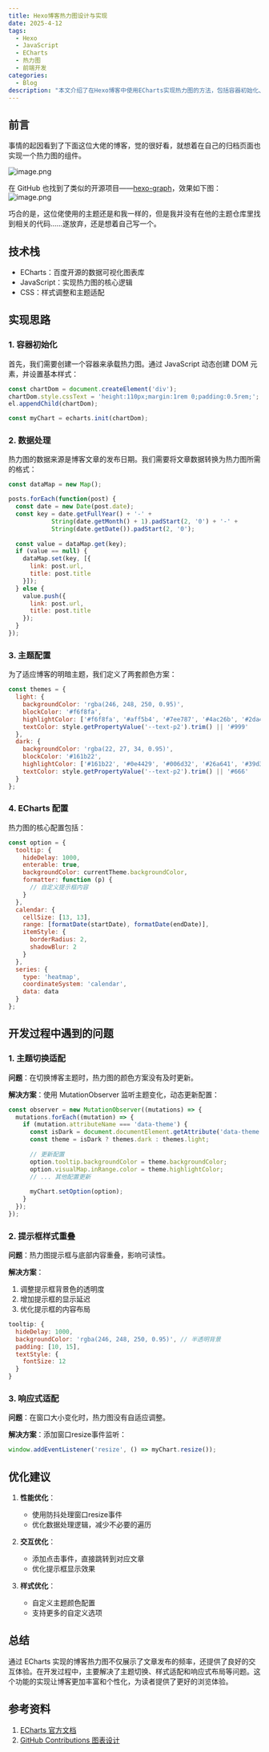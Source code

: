 ```yaml
---
title: Hexo博客热力图设计与实现
date: 2025-4-12
tags:
  - Hexo
  - JavaScript
  - ECharts
  - 热力图
  - 前端开发
categories:
  - Blog
description: "本文介绍了在Hexo博客中使用ECharts实现热力图的方法，包括容器初始化、数据处理、主题配置和ECharts配置。解决了主题切换适配、提示框样式重叠和响应式适配问题，并提供了性能、交互和样式优化建议，增强了博客的丰富性和个性化。"
---
```


## 前言

事情的起因看到了下面这位大佬的博客，觉的很好看，就想着在自己的归档页面也实现一个热力图的组件。

![image.png](https://blog-image-0407-1313931661.cos.ap-nanjing.myqcloud.com/20250412230613464.png?imageSlim)

在 GitHub 也找到了类似的开源项目——[hexo-graph](https://github.com/codepzj/hexo-graph)，效果如下图：
![image.png](https://blog-image-0407-1313931661.cos.ap-nanjing.myqcloud.com/20250412230932965.png?imageSlim)

巧合的是，这位佬使用的主题还是和我一样的，但是我并没有在他的主题仓库里找到相关的代码……遂放弃，还是想着自己写一个。

## 技术栈

- ECharts：百度开源的数据可视化图表库
- JavaScript：实现热力图的核心逻辑
- CSS：样式调整和主题适配

## 实现思路

### 1. 容器初始化

首先，我们需要创建一个容器来承载热力图。通过 JavaScript 动态创建 DOM 元素，并设置基本样式：

```javascript
const chartDom = document.createElement('div');
chartDom.style.cssText = 'height:110px;margin:1rem 0;padding:0.5rem;';
el.appendChild(chartDom);

const myChart = echarts.init(chartDom);
```

### 2. 数据处理

热力图的数据来源是博客文章的发布日期。我们需要将文章数据转换为热力图所需的格式：

```javascript
const dataMap = new Map();

posts.forEach(function(post) {
  const date = new Date(post.date);
  const key = date.getFullYear() + '-' + 
            String(date.getMonth() + 1).padStart(2, '0') + '-' + 
            String(date.getDate()).padStart(2, '0');
            
  const value = dataMap.get(key);
  if (value == null) {
    dataMap.set(key, [{
      link: post.url,
      title: post.title
    }]);
  } else {
    value.push({
      link: post.url,
      title: post.title
    });
  }
});
```

### 3. 主题配置

为了适应博客的明暗主题，我们定义了两套颜色方案：

```javascript
const themes = {
  light: {
    backgroundColor: 'rgba(246, 248, 250, 0.95)',
    blockColor: '#f6f8fa',
    highlightColor: ['#f6f8fa', '#aff5b4', '#7ee787', '#4ac26b', '#2da44e'],
    textColor: style.getPropertyValue('--text-p2').trim() || '#999'
  },
  dark: {
    backgroundColor: 'rgba(22, 27, 34, 0.95)',
    blockColor: '#161b22',
    highlightColor: ['#161b22', '#0e4429', '#006d32', '#26a641', '#39d353'],
    textColor: style.getPropertyValue('--text-p2').trim() || '#666'
  }
};
```

### 4. ECharts 配置

热力图的核心配置包括：

```javascript
const option = {
  tooltip: {
    hideDelay: 1000,
    enterable: true,
    backgroundColor: currentTheme.backgroundColor,
    formatter: function (p) {
      // 自定义提示框内容
    }
  },
  calendar: {
    cellSize: [13, 13],
    range: [formatDate(startDate), formatDate(endDate)],
    itemStyle: {
      borderRadius: 2,
      shadowBlur: 2
    }
  },
  series: {
    type: 'heatmap',
    coordinateSystem: 'calendar',
    data: data
  }
};
```

## 开发过程中遇到的问题

### 1. 主题切换适配

**问题**：在切换博客主题时，热力图的颜色方案没有及时更新。

**解决方案**：使用 MutationObserver 监听主题变化，动态更新配置：

```javascript
const observer = new MutationObserver((mutations) => {
  mutations.forEach((mutation) => {
    if (mutation.attributeName === 'data-theme') {
      const isDark = document.documentElement.getAttribute('data-theme') === 'dark';
      const theme = isDark ? themes.dark : themes.light;
      
      // 更新配置
      option.tooltip.backgroundColor = theme.backgroundColor;
      option.visualMap.inRange.color = theme.highlightColor;
      // ... 其他配置更新
      
      myChart.setOption(option);
    }
  });
});
```

### 2. 提示框样式重叠

**问题**：热力图提示框与底部内容重叠，影响可读性。

**解决方案**：
1. 调整提示框背景色的透明度
2. 增加提示框的显示延迟
3. 优化提示框的内容布局

```javascript
tooltip: {
  hideDelay: 1000,
  backgroundColor: 'rgba(246, 248, 250, 0.95)', // 半透明背景
  padding: [10, 15],
  textStyle: {
    fontSize: 12
  }
}
```

### 3. 响应式适配

**问题**：在窗口大小变化时，热力图没有自适应调整。

**解决方案**：添加窗口resize事件监听：

```javascript
window.addEventListener('resize', () => myChart.resize());
```

## 优化建议

1. **性能优化**：
   - 使用防抖处理窗口resize事件
   - 优化数据处理逻辑，减少不必要的遍历

2. **交互优化**：
   - 添加点击事件，直接跳转到对应文章
   - 优化提示框显示效果

3. **样式优化**：
   - 自定义主题颜色配置
   - 支持更多的自定义选项

## 总结

通过 ECharts 实现的博客热力图不仅展示了文章发布的频率，还提供了良好的交互体验。在开发过程中，主要解决了主题切换、样式适配和响应式布局等问题。这个功能的实现让博客更加丰富和个性化，为读者提供了更好的浏览体验。

## 参考资料

1. [ECharts 官方文档](https://echarts.apache.org/zh/index.html)
2. [GitHub Contributions 图表设计](https://docs.github.com/en/account-and-profile/setting-up-and-managing-your-github-profile/managing-contribution-settings-on-your-profile/viewing-contributions-on-your-profile) 
